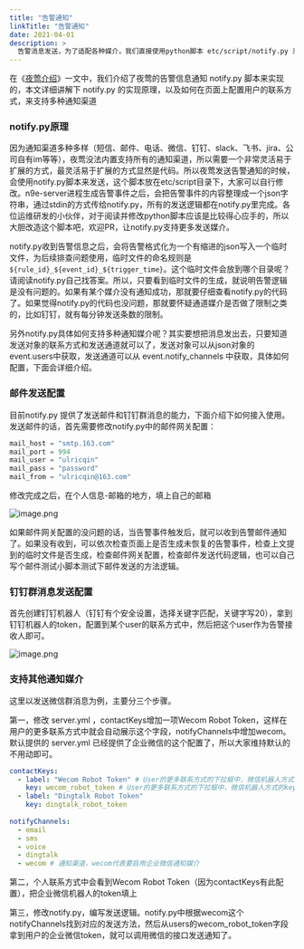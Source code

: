 ```yaml
---
title: "告警通知"
linkTitle: "告警通知"
date: 2021-04-01
description: >
  告警消息发送，为了适配各种媒介，我们直接使用python脚本 etc/script/notify.py 来对接，本文将对告警信息发送的配置方式及notify.py原理进行介绍
---
```

在《[夜莺介绍](https://n9e.didiyun.com/docs/intro/)》一文中，我们介绍了夜莺的告警信息通知 notify.py 脚本来实现的，本文详细讲解下 notify.py 的实现原理，以及如何在页面上配置用户的联系方式，来支持多种通知渠道


### notify.py原理

因为通知渠道多种多样（短信、邮件、电话、微信、钉钉、slack、飞书、jira、公司自有im等等），夜莺没法内置支持所有的通知渠道，所以需要一个非常灵活易于扩展的方式，最灵活易于扩展的方式显然是代码。所以夜莺发送告警通知的时候，会使用notify.py脚本来发送，这个脚本放在etc/script目录下，大家可以自行修改。n9e-server进程生成告警事件之后，会把告警事件的内容整理成一个json字符串，通过stdin的方式传给notify.py，所有的发送逻辑都在notify.py里完成。各位运维研发的小伙伴，对于阅读并修改python脚本应该是比较得心应手的，所以大胆改造这个脚本吧，欢迎PR，让notify.py支持更多发送媒介。

notify.py收到告警信息之后，会将告警格式化为一个有缩进的json写入一个临时文件，为后续排查问题使用，临时文件的命名规则是 `${rule_id}_${event_id}_${trigger_time}`。这个临时文件会放到哪个目录呢？请阅读notify.py自己找答案。所以，只要看到临时文件的生成，就说明告警逻辑是没有问题的。如果有某个媒介没有通知成功，那就要仔细查看notify.py的代码了。如果觉得notify.py的代码也没问题，那就要怀疑通道媒介是否做了限制之类的，比如钉钉，就有每分钟发送条数的限制。

另外notify.py具体如何支持多种通知媒介呢？其实要想把消息发出去，只要知道发送对象的联系方式和发送通道就可以了，发送对象可以从json对象的event.users中获取，发送通道可以从 event.notify_channels 中获取，具体如何配置，下面会详细介绍。


### 邮件发送配置

目前notify.py 提供了发送邮件和钉钉群消息的能力，下面介绍下如何接入使用。发送邮件的话，首先需要修改notify.py中的邮件网关配置：

```python
mail_host = "smtp.163.com"
mail_port = 994
mail_user = "ulricqin"
mail_pass = "password"
mail_from = "ulricqin@163.com"
```

修改完成之后，在个人信息-邮箱的地方，填上自己的邮箱

![image.png](https://s3-gz01.didistatic.com/n9e-pub/image/n9e-v5-user-profile.png)

如果邮件网关配置的没问题的话，当告警事件触发后，就可以收到告警邮件通知了。如果没有收到，可以依次检查页面上是否生成未恢复的告警事件，检查上文提到的临时文件是否生成，检查邮件网关配置，检查邮件发送代码逻辑，也可以自己写个邮件测试小脚本测试下邮件发送的方法逻辑。

### 钉钉群消息发送配置

首先创建钉钉机器人（钉钉有个安全设置，选择关键字匹配，关键字写20），拿到钉钉机器人的token，配置到某个user的联系方式中，然后把这个user作为告警接收人即可。

![image.png](https://s3-gz01.didistatic.com/n9e-pub/image/n9e-v5-user-contacts.png)


### 支持其他通知媒介

这里以发送微信群消息为例，主要分三个步骤。

第一，修改 server.yml ，contactKeys增加一项Wecom Robot Token，这样在用户的更多联系方式中就会自动展示这个字段，notifyChannels中增加wecom。默认提供的 server.yml 已经提供了企业微信的这个配置了，所以大家维持默认的不用动即可。


```yaml
contactKeys:
  - label: "Wecom Robot Token" # User的更多联系方式的下拉框中，微信机器人方式的label部分
    key: wecom_robot_token # User的更多联系方式的下拉框中，微信机器人方式的key部分，需要和notify.py中获取用户此联系方式的key相同
  - label: "Dingtalk Robot Token"
    key: dingtalk_robot_token
    
notifyChannels:
  - email
  - sms
  - voice
  - dingtalk 
  - wecom # 通知渠道，wecom代表要启用企业微信通知媒介
```
   
第二，个人联系方式中会看到Wecom Robot Token（因为contactKeys有此配置），把企业微信机器人的token填上

第三，修改notify.py，编写发送逻辑。notify.py中根据wecom这个notifyChannels找到对应的发送方法，然后从users的wecom_robot_token字段拿到用户的企业微信token，就可以调用微信的接口发送通知了。
